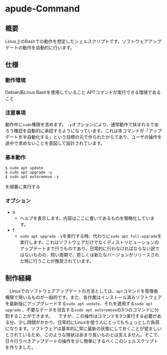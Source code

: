# apude-Command
## 概要
Linux上のBashでの動作を想定したシェルスクリプトです。ソフトウェアアップデートの動作を自動的に行います。

## 仕様
### 動作環境
Debian系Linux
Bashを使用していること
APTコマンドが実行できる環境であること

### 注意事項
動作中に`sudo`権限を求めます。
`-y`オプションにより、通常動作で挟まれるであろう確認を自動的に承認するようになっています。これは本コマンドが「アップデートを半自動化する」という目標の元で作られたからであり、ユーザの操作を途中で求めないことを意図して設計されています。

### 基本動作
```shell
$ sudo apt update
$ sudo apt upgrade -y
$ sudo apt autoremove -y
```
を順番に実行する

### オプション
- h
    - ヘルプを表示します。内容はここに書いてあるものを簡略化しています。
- f
    - `sudo apt upgrade -y`を実行する時、代わりに`sudo apt full-upgrade`を実行します。これはソフトウェアだけでなくディストリビューションのアップデートまで行うものであり、日常的に行わなければならない訳ではないものの、短い周期で、若しくは新たなバージョンがリリースされた時に行うことが推奨されています。

## 制作経緯
　Linuxでのソフトウェアアップデートの方法としては、`apt`コマンドを管理者権限で用いるものが一般的です。また、各作業はインストール済みソフトウェアを最新版にアップグレードする`sudo apt uodate`、それを適用する`sudo apt upgrade` 、不要なデータを消去する`sudo apt autoremove`の3つのコマンドに分割することができます。
　ですが、この操作はコマンドを3つ実行する必要がある分、少し時間がかかり、日常的にLinuxを使う人にとってもちょっとした負荷になります。ソフトウェアは基本的に常に最新の状態にしておくことが望ましいとされているため、このような現状はあまり良いものとは言えません。そこで、日々行うべきアップデートの操作を少し簡単にするべくこのシェルスクリプトを作りました。

